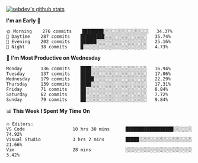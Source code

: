 [![sebdev's github stats](https://github-readme-stats.vercel.app/api?username=sebdeveloper6952)](https://github.com/anuraghazra/github-readme-stats)
<!--START_SECTION:waka-->
**I'm an Early 🐤** 

```text
🌞 Morning    276 commits    ████████░░░░░░░░░░░░░░░░░   34.37% 
🌆 Daytime    287 commits    █████████░░░░░░░░░░░░░░░░   35.74% 
🌃 Evening    202 commits    ██████░░░░░░░░░░░░░░░░░░░   25.16% 
🌙 Night      38 commits     █░░░░░░░░░░░░░░░░░░░░░░░░   4.73%

```
📅 **I'm Most Productive on Wednesday** 

```text
Monday       136 commits    ████░░░░░░░░░░░░░░░░░░░░░   16.94% 
Tuesday      137 commits    ████░░░░░░░░░░░░░░░░░░░░░   17.06% 
Wednesday    179 commits    █████░░░░░░░░░░░░░░░░░░░░   22.29% 
Thursday     139 commits    ████░░░░░░░░░░░░░░░░░░░░░   17.31% 
Friday       71 commits     ██░░░░░░░░░░░░░░░░░░░░░░░   8.84% 
Saturday     62 commits     ██░░░░░░░░░░░░░░░░░░░░░░░   7.72% 
Sunday       79 commits     ██░░░░░░░░░░░░░░░░░░░░░░░   9.84%

```


📊 **This Week I Spent My Time On** 

```text
🔥 Editors: 
VS Code                  10 hrs 30 mins      ██████████████████░░░░░░░   74.92% 
Visual Studio            3 hrs 2 mins        █████░░░░░░░░░░░░░░░░░░░░   21.66% 
Vim                      28 mins             ░░░░░░░░░░░░░░░░░░░░░░░░░   3.42%

```


<!--END_SECTION:waka-->
